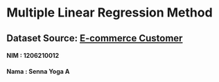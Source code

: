 # Multiple Linear Regression Method
## Dataset Source: [E-commerce Customer](https://www.kaggle.com/datasets/iyadavvaibhav/ecommerce-customer-device-usage)
 ####   NIM  : 1206210012
 ####   Nama : Senna Yoga A
